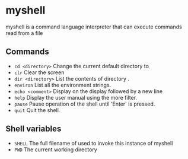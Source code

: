 # myshell
myshell is a command language interpreter that can execute commands read from a file

## Commands
* `cd <directory>`    Change the current default directory to <directory>
* `clr`               Clear the screen
* `dir <directory>`   List the contents of directory <directory>.
* `environ`           List all the environment strings.
* `echo <comment>`    Display <comment> on the display followed by a new line
* `help`              Display the user manual using the more filter.
* `pause`             Pause operation of the shell until 'Enter' is pressed.
* `quit`              Quit the shell.

## Shell variables
* `SHELL`       The full filename of used to invoke this instance of myshell
* `PWD`         The current working directory
